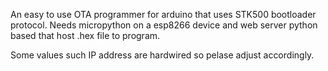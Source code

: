 An easy to use OTA programmer for arduino that uses STK500 bootloader protocol.
Needs micropython on a esp8266 device and web server python based that host .hex file to program.

Some values such IP address are hardwired so pelase adjust accordingly.

